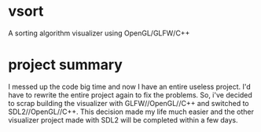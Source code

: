 # vsort
A sorting algorithm visualizer using OpenGL/GLFW/C++

# project summary
I messed up the code big time and now I have an entire useless project. I'd have to rewrite the entire project again to fix the problems. So, i've decided to scrap building the visualizer with GLFW//OpenGL//C++ and switched to SDL2//OpenGL//C++. This decision made my life much easier and the other visualizer project made with SDL2 will be completed within a few days.
